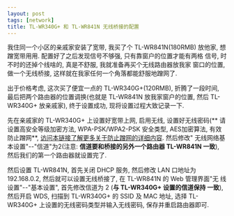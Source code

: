 ```yaml
---
layout: post
tags: [network]
title: TL-WR340G+ 和 TL-WR841N 无线桥接的配置
---
```


我住同一个小区的亲戚家安装了宽带, 我买了个 TL-WR841N(180RMB) 放他家,
想蹭宽带用用.  配置好了之后发现信号不够强, 只有靠窗户的位置才能有两格
信号, 时不时的还掉个线啥的, 真是不舒服, 我就准备再买个无线路由器放我家
窗口的位置, 做一个无线桥接, 这样就在我家任何一个角落都能舒服地蹭网了.

出于价格考虑, 这次买了便宜一点的 TL-WR340G+(120RMB), 折腾了一段时间,
最后把两个路由器的位置调换(也就是 TL-WR841N 放我家窗户的位置, 然后
TL-WR340G+ 放亲戚家), 终于设置成功, 现将设置过程大致记录一下.

先在亲戚家的 TL-WR340G+ 上设置好宽带上网, 启用无线, 设置好无线密码(**
请设置高安全等级加密方法, WPA-PSK/WPA2-PSK 安全类型, AES加密算法, 有效
防止蹭网**, [访问本链接了解更多关于防止蹭网的详细内容][1].  然后修改"
无线网络基本设置"--"信道"为2(注意: **信道要和桥接的另外一个路由器
TL-WR841N 一致**), 然后我们的第一个路由器就设置完了.

然后设置 TL-WR841N, 首先关闭 DHCP 服务, 然后修改 LAN 口地址为
192.168.0.2, 然后就可以设置无线桥接了, 在 TL-WR841N 的 Web 管理界面"无
线设置"--"基本设置", 首先修改信道为 2 (**与 TL-WR340G+ 设置的信道保持
一致**), 然后开启 WDS, 扫描到 TL-WR340G+ 的 SSID 及 MAC 地址, 选择
TL-WR340G+ 上设置的无线密码类型并输入无线密码, 保存并重启路由器即可.

[1]: http://www.tp-link.com.cn/pages/article-detail.asp?result=faq&d=33
